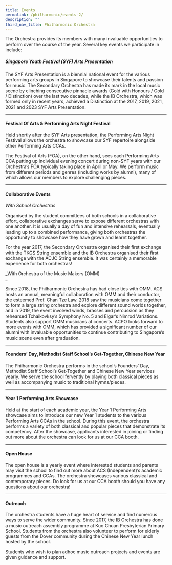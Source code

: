 ```yaml
---
title: Events
permalink: /philharmonic/events-2/
description: ""
third_nav_title: Philharmonic Orchestra
---
```

The Orchestra provides its members with many invaluable opportunities to perform over the course of the year. Several key events we participate in include:

##### Singapore Youth Festival (SYF) Arts Presentation

The SYF Arts Presentation is a biennial national event for the various performing arts groups in Singapore to showcase their talents and passion for music. The Secondary Orchestra has made its mark in the local music scene by clinching consecutive pinnacle awards (Gold with Honours / Gold / Distinction) over the last two decades, while the IB Orchestra, which was formed only in recent years, achieved a Distinction at the 2017, 2019,  2021, 2021 and 2023 SYF Arts Presentation.

* * *

#### Festival Of Arts & Performing Arts Night Festival

Held shortly after the SYF Arts presentation, the Performing Arts Night Festival allows the orchestra to showcase our SYF repertoire alongside other Performing Arts CCAs.

The Festival of Arts (FOA), on the other hand, sees each Performing Arts CCA putting up individual evening concert during non-SYF years with our Orchestra’s FOA typically taking place in April or May. We perform music from different periods and genres (including works by alumni), many of which allows our members to explore challenging pieces.

* * *

#### Collaborative Events

_With School Orchestras_

Organised by the student committees of both schools in a collaborative effort, collaborative exchanges serve to expose different orchestras with one another. It is usually a day of fun and intensive rehearsals, eventually leading up to a combined performance, giving both orchestras the opportunity to showcase how they have grown and learnt together.

For the year 2017, the Secondary Orchestra organised their first exchange with the TKGS String ensemble and the IB Orchestra organised their first exchange with the ACJC String ensemble. It was certainly a memorable experience for both orchestras!

_With Orchestra of the Music Makers (OMM)  
_

Since 2018, the Philharmonic Orchestra has had close ties with OMM. ACS hosts an annual, meaningful collaboration with OMM and their conductor, the esteemed Prof. Chan Tze Law. 2018 saw the musicians come together to form a large string orchestra and explore different sound worlds together, and in 2019, the event involved winds, brasses and percussion as they rehearsed Tchaikovksy’s Symphony No. 5 and Elgar’s Nimrod Variations. Students also support OMM musicians at concerts. ACPO looks forward to more events with OMM, which has provided a significant number of our alumni with invaluable opportunities to continue contributing to Singapore’s music scene even after graduation.

* * *

#### Founders’ Day, Methodist Staff School’s Get-Together, Chinese New Year

The Philharmonic Orchestra performs in the school’s Founders’ Day, Methodist Staff School’s Get-Together and Chinese New Year services yearly. We serve the school fervently by playing both classical pieces as well as accompanying music to traditional hymns/pieces.

* * *

#### Year 1 Performing Arts Showcase

Held at the start of each academic year, the Year 1 Performing Arts showcase aims to introduce our new Year 1 students to the various Performing Arts CCAs in the school. During this event, the orchestra performs a variety of both classical and popular pieces that demonstrate its competency. After the showcase, applicants interested in joining or finding out more about the orchestra can look for us at our CCA booth.

* * *

#### Open House

The open house is a yearly event where interested students and parents may visit the school to find out more about ACS (Independent)’s academic programmes and CCAs. The orchestra showcases various classical and contemporary pieces. Do look for us at our CCA booth should you have any questions about our orchestra!

* * *

#### Outreach

The orchestra students have a huge heart of service and find numerous ways to serve the wider community. Since 2017, the IB Orchestra has done a music outreach assembly programme at Kuo Chuan Presbyterian Primary School. Students from the orchestra also volunteer to perform for elderly guests from the Dover community during the Chinese New Year lunch hosted by the school.

Students who wish to plan adhoc music outreach projects and events are given guidance and support.